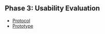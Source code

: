 ## Phase 3: Usability Evaluation

* [Protocol](https://github.com/UsabilityEngineering/DoctorVerde/blob/master/phase3/DoctorVerdeProtocol.pdf)
* [Prototype](https://xd.adobe.com/view/aa438efd-953f-4a51-a444-14a28db70a0c-ff10/)
